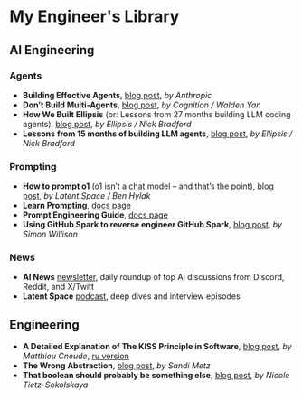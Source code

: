 # My Engineer's Library
## AI Engineering

### Agents

- **Building Effective Agents**, [blog post](https://www.anthropic.com/engineering/building-effective-agents), *by Anthropic*
- **Don’t Build Multi-Agents**, [blog post](https://cognition.ai/blog/dont-build-multi-agents), *by Cognition / Walden Yan*
- **How We Built Ellipsis** (or: Lessons from 27 months building LLM coding agents), [blog post](https://www.ellipsis.dev/blog/how-we-built-ellipsis), *by Ellipsis / Nick Bradford*
- **Lessons from 15 months of building LLM agents**, [blog post](https://www.ellipsis.dev/blog/lessons-from-15-months-of-building-llm-agents), *by Ellipsis / Nick Bradford*

### Prompting
- **How to prompt o1** (o1 isn’t a chat model – and that’s the point), [blog post](https://www.latent.space/p/o1-skill-issue), *by Latent.Space / Ben Hylak*
- **Learn Prompting**, [docs page](https://learnprompting.org/docs/introduction)
- **Prompt Engineering Guide**, [docs page](https://www.promptingguide.ai/)
- **Using GitHub Spark to reverse engineer GitHub Spark**, [blog post](https://simonwillison.net/2025/Jul/24/github-spark/), *by Simon Willison*

### News
- **AI News** [newsletter](https://news.smol.ai/), daily roundup of top AI discussions from Discord, Reddit, and X/Twitt
- **Latent Space** [podcast](https://www.latent.space/podcast), deep dives and interview episodes

## Engineering
- **A Detailed Explanation of The KISS Principle in Software**, [blog post](https://thevaluable.dev/kiss-principle-explained/), *by Matthieu Cneude*, [ru version](https://habr.com/ru/articles/782094/)
- **The Wrong Abstraction**, [blog post](https://sandimetz.com/blog/2016/1/20/the-wrong-abstraction), *by Sandi Metz*
- **That boolean should probably be something else**, [blog post](https://ntietz.com/blog/that-boolean-should-probably-be-something-else/), *by Nicole Tietz-Sokolskaya*
